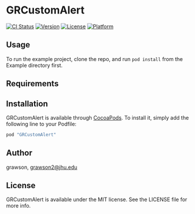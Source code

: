 # GRCustomAlert

[![CI Status](http://img.shields.io/travis/grawson/GRCustomAlert.svg?style=flat)](https://travis-ci.org/grawson/GRCustomAlert)
[![Version](https://img.shields.io/cocoapods/v/GRCustomAlert.svg?style=flat)](http://cocoapods.org/pods/GRCustomAlert)
[![License](https://img.shields.io/cocoapods/l/GRCustomAlert.svg?style=flat)](http://cocoapods.org/pods/GRCustomAlert)
[![Platform](https://img.shields.io/cocoapods/p/GRCustomAlert.svg?style=flat)](http://cocoapods.org/pods/GRCustomAlert)

## Usage

To run the example project, clone the repo, and run `pod install` from the Example directory first.

## Requirements

## Installation

GRCustomAlert is available through [CocoaPods](http://cocoapods.org). To install
it, simply add the following line to your Podfile:

```ruby
pod "GRCustomAlert"
```

## Author

grawson, grawson2@jhu.edu

## License

GRCustomAlert is available under the MIT license. See the LICENSE file for more info.
